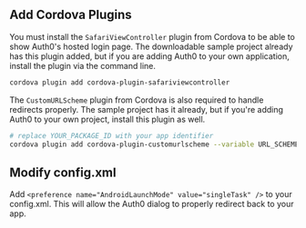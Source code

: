 ## Add Cordova Plugins

You must install the `SafariViewController` plugin from Cordova to be able to show Auth0's hosted login page. The downloadable sample project already has this plugin added, but if you are adding Auth0 to your own application, install the plugin via the command line.

```bash
cordova plugin add cordova-plugin-safariviewcontroller
```

The `CustomURLScheme` plugin from Cordova is also required to handle redirects properly. The sample project has it already, but if you're adding Auth0 to your own project, install this plugin as well.

```bash
# replace YOUR_PACKAGE_ID with your app identifier
cordova plugin add cordova-plugin-customurlscheme --variable URL_SCHEME={YOUR_PACKAGE_ID} --variable ANDROID_SCHEME={YOUR_PACKAGE_ID} --variable ANDROID_HOST=${account.namespace} --variable ANDROID_PATHPREFIX=/cordova/{YOUR_PACKAGE_ID}/callback
```

## Modify config.xml

Add `<preference name="AndroidLaunchMode" value="singleTask" />` to your config.xml. This will allow the Auth0 dialog to properly redirect back to your app.